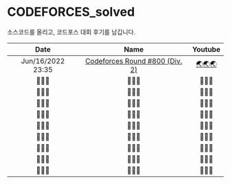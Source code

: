 # CODEFORCES_solved
소스코드를 올리고, 코드포스 대회 후기를 남깁니다. 

| Date | Name | Youtube |
|         :----:         | :----: | :----: |
|   Jun/16/2022 23:35    |   [Codeforces Round #800 (Div. 2)](https://github.com/seonghwan7694/CODEFORCES_solved/tree/main/Codeforces%20Round%20%23800%20(Div.%202)%20-%20Jun16%202022)   | [🌏🌏🌏](https://www.youtube.com/watch?v=gSa3FExo7KE&t=6090s) |
|        🚧🚧🚧        |   🚧🚧🚧   |   🚧🚧🚧   |
|        🚧🚧🚧        |   🚧🚧🚧   |   🚧🚧🚧   |
|        🚧🚧🚧        |   🚧🚧🚧   |   🚧🚧🚧   |
|        🚧🚧🚧        |   🚧🚧🚧   |   🚧🚧🚧   |
|        🚧🚧🚧        |   🚧🚧🚧   |   🚧🚧🚧   |
|        🚧🚧🚧        |   🚧🚧🚧   |   🚧🚧🚧   |
|        🚧🚧🚧        |   🚧🚧🚧   |   🚧🚧🚧   |
|        🚧🚧🚧        |   🚧🚧🚧   |   🚧🚧🚧   |
|        🚧🚧🚧        |   🚧🚧🚧   |   🚧🚧🚧   |




